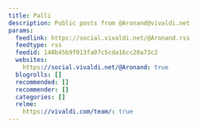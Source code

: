 ```yaml
---
title: Palli
description: Public posts from @Aronand@vivaldi.net
params:
  feedlink: https://social.vivaldi.net/@Aronand.rss
  feedtype: rss
  feedid: 140b45b9f013fa07c5cda16cc20a73c2
  websites:
    https://social.vivaldi.net/@Aronand: true
  blogrolls: []
  recommended: []
  recommender: []
  categories: []
  relme:
    https://vivaldi.com/team/: true
---
```

